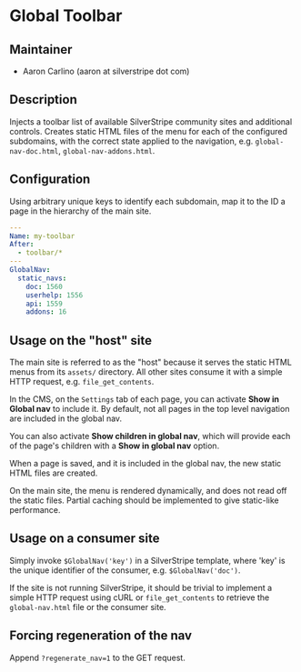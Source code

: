 # Global Toolbar

## Maintainer

 * Aaron Carlino (aaron at silverstripe dot com)

## Description

Injects a toolbar list of available SilverStripe community sites and additional controls. 
Creates static HTML files of the menu for each of the configured subdomains, with the correct state 
applied to the navigation, e.g. `global-nav-doc.html`, `global-nav-addons.html`.

## Configuration

Using arbitrary unique keys to identify each subdomain, map it to the ID a page in the hierarchy of the main site.

```yml
---
Name: my-toolbar
After:
  - toolbar/*  
---
GlobalNav:
  static_navs:
    doc: 1560
    userhelp: 1556
    api: 1559
    addons: 16
```
## Usage on the "host" site

The main site is referred to as the "host" because it serves the static HTML menus from its `assets/` directory. All other sites consume it with a simple HTTP request, e.g. `file_get_contents`.

In the CMS, on the `Settings` tab of each page, you can activate **Show in Global nav** to include it. By default, not all pages in the top level navigation are included in the global nav.

You can also activate **Show children in global nav**, which will provide each of the page's children with a **Show in global nav** option.

When a page is saved, and it is included in the global nav, the new static HTML files are created.

On the main site, the menu is rendered dynamically, and does not read off the static files. Partial caching should be implemented to give static-like performance.

## Usage on a consumer site

Simply invoke `$GlobalNav('key')` in a SilverStripe template, where 'key' is the unique identifier of the consumer, e.g. `$GlobalNav('doc')`.

If the site is not running SilverStripe, it should be trivial to implement a simple HTTP request using cURL or `file_get_contents` to retrieve the `global-nav.html` file or the consumer site.


## Forcing regeneration of the nav

Append `?regenerate_nav=1` to the GET request.
